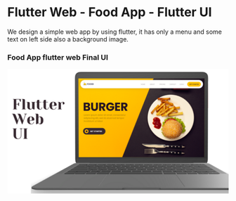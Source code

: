 # Flutter Web - Food App - Flutter UI



We design a simple web app by using flutter, it has only a menu and some text on left side also a background image.

### Food App flutter web Final UI

![App UI](./Flutter%20Web.png)
